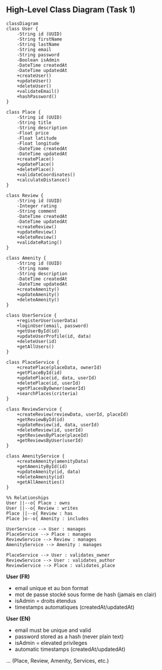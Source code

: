 ## High-Level Class Diagram (Task 1)

```mermaid
classDiagram
class User {
    -String id (UUID)
    -String firstName
    -String lastName
    -String email
    -String password
    -Boolean isAdmin
    -DateTime createdAt
    -DateTime updatedAt
    +createUser()
    +updateUser()
    +deleteUser()
    +validateEmail()
    +hashPassword()
}

class Place {
    -String id (UUID)
    -String title
    -String description
    -Float price
    -Float latitude
    -Float longitude
    -DateTime createdAt
    -DateTime updatedAt
    +createPlace()
    +updatePlace()
    +deletePlace()
    +validateCoordinates()
    +calculateDistance()
}

class Review {
    -String id (UUID)
    -Integer rating
    -String comment
    -DateTime createdAt
    -DateTime updatedAt
    +createReview()
    +updateReview()
    +deleteReview()
    +validateRating()
}

class Amenity {
    -String id (UUID)
    -String name
    -String description
    -DateTime createdAt
    -DateTime updatedAt
    +createAmenity()
    +updateAmenity()
    +deleteAmenity()
}

class UserService {
    +registerUser(userData)
    +loginUser(email, password)
    +getUserById(id)
    +updateUserProfile(id, data)
    +deleteUser(id)
    +getAllUsers()
}

class PlaceService {
    +createPlace(placeData, ownerId)
    +getPlaceById(id)
    +updatePlace(id, data, userId)
    +deletePlace(id, userId)
    +getPlacesByOwner(ownerId)
    +searchPlaces(criteria)
}

class ReviewService {
    +createReview(reviewData, userId, placeId)
    +getReviewById(id)
    +updateReview(id, data, userId)
    +deleteReview(id, userId)
    +getReviewsByPlace(placeId)
    +getReviewsByUser(userId)
}

class AmenityService {
    +createAmenity(amenityData)
    +getAmenityById(id)
    +updateAmenity(id, data)
    +deleteAmenity(id)
    +getAllAmenities()
}

%% Relationships
User ||--o{ Place : owns
User ||--o{ Review : writes
Place ||--o{ Review : has
Place }o--o{ Amenity : includes

UserService --> User : manages
PlaceService --> Place : manages
ReviewService --> Review : manages
AmenityService --> Amenity : manages

PlaceService --> User : validates_owner
ReviewService --> User : validates_author
ReviewService --> Place : validates_place
```
**User (FR)**  
- email unique et au bon format  
- mot de passe stocké sous forme de hash (jamais en clair)  
- isAdmin = droits étendus  
- timestamps automatiques (createdAt/updatedAt)

**User (EN)**  
- email must be unique and valid  
- password stored as a hash (never plain text)  
- isAdmin = elevated privileges  
- automatic timestamps (createdAt/updatedAt)

... (Place, Review, Amenity, Services, etc.)
